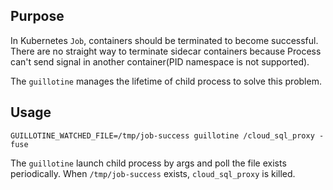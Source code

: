## Purpose

In Kubernetes `Job`, containers should be terminated to become successful.
There are no straight way to terminate sidecar containers because Process can't send signal in another container(PID namespace is not supported).

The `guillotine` manages the lifetime of child process to solve this problem.

## Usage

```
GUILLOTINE_WATCHED_FILE=/tmp/job-success guillotine /cloud_sql_proxy -fuse
```

The `guillotine` launch child process by args and poll the file exists periodically.
When `/tmp/job-success` exists, `cloud_sql_proxy` is killed.
